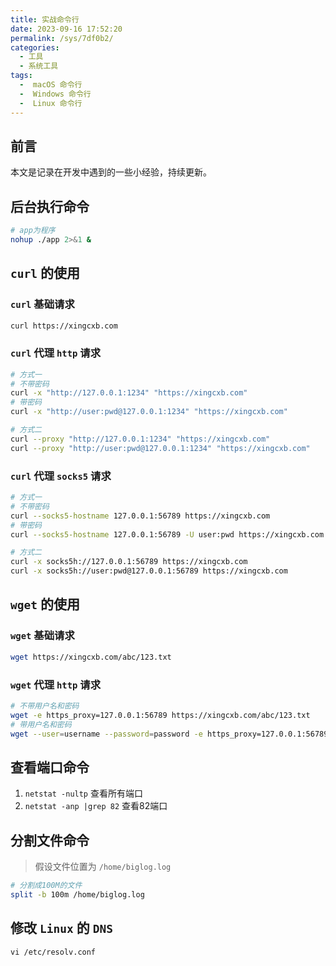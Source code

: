 ```yaml
---
title: 实战命令行
date: 2023-09-16 17:52:20
permalink: /sys/7df0b2/
categories:
  - 工具
  - 系统工具
tags:
  -  macOS 命令行
  -  Windows 命令行
  -  Linux 命令行
---
```


## 前言

本文是记录在开发中遇到的一些小经验，持续更新。

<!-- more -->

<InArticleAdsense
    data-ad-client="ca-pub-1725717718088510"
    data-ad-slot="7426219401">
</InArticleAdsense>

## 后台执行命令

``` bash
# app为程序
nohup ./app 2>&1 &
```

## `curl` 的使用

### `curl` 基础请求

``` bash
curl https://xingcxb.com
```

### `curl` 代理 `http` 请求

``` bash
# 方式一
# 不带密码
curl -x "http://127.0.0.1:1234" "https://xingcxb.com"
# 带密码
curl -x "http://user:pwd@127.0.0.1:1234" "https://xingcxb.com"

# 方式二
curl --proxy "http://127.0.0.1:1234" "https://xingcxb.com"
curl --proxy "http://user:pwd@127.0.0.1:1234" "https://xingcxb.com"
```

### `curl` 代理 `socks5` 请求

``` bash
# 方式一
# 不带密码
curl --socks5-hostname 127.0.0.1:56789 https://xingcxb.com
# 带密码
curl --socks5-hostname 127.0.0.1:56789 -U user:pwd https://xingcxb.com

# 方式二
curl -x socks5h://127.0.0.1:56789 https://xingcxb.com
curl -x socks5h://user:pwd@127.0.0.1:56789 https://xingcxb.com
```

## `wget` 的使用

### `wget` 基础请求

``` bash
wget https://xingcxb.com/abc/123.txt
```

### `wget` 代理 `http` 请求

``` bash
# 不带用户名和密码
wget -e https_proxy=127.0.0.1:56789 https://xingcxb.com/abc/123.txt
# 带用户名和密码
wget --user=username --password=password -e https_proxy=127.0.0.1:56789 "https://xingcxb.com/abc/123.txt"
```

## 查看端口命令

1. `netstat -nultp` 查看所有端口
2. `netstat -anp |grep 82` 查看82端口

## 分割文件命令

> 假设文件位置为 `/home/biglog.log`

``` bash
# 分割成100M的文件
split -b 100m /home/biglog.log
```

## 修改 `Linux` 的 `DNS`

``` shell
vi /etc/resolv.conf
```
